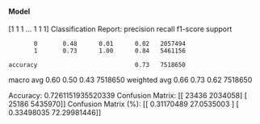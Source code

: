 #### Model
[1 1 1 ... 1 1 1]
Classification Report:
              precision    recall  f1-score   support

           0       0.48      0.01      0.02   2057494
           1       0.73      1.00      0.84   5461156

    accuracy                           0.73   7518650
   macro avg       0.60      0.50      0.43   7518650
weighted avg       0.66      0.73      0.62   7518650

Accuracy: 0.7261151935520339
Confusion Matrix:
[[  23436 2034058]
 [  25186 5435970]]
Confusion Matrix (%):
[[ 0.31170489 27.0535003 ]
 [ 0.33498035 72.29981446]]
